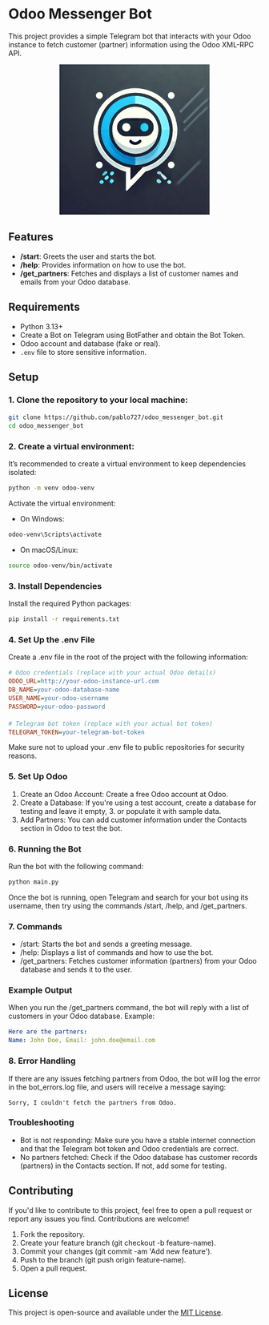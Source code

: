 # Odoo Messenger Bot
This project provides a simple Telegram bot that interacts with your Odoo instance to fetch customer (partner) information using the Odoo XML-RPC API.

<p align="center">
  <img src="image/odoo_bot.webp" alt="Odoo Messenger Bot" width="300" height="300"/>
</p>

## Features
- **/start**: Greets the user and starts the bot.
- **/help**: Provides information on how to use the bot.
- **/get_partners**: Fetches and displays a list of customer names and emails from your Odoo database.

## Requirements
- Python 3.13+
- Create a Bot on Telegram using BotFather and obtain the Bot Token.
- Odoo account and database (fake or real).
- `.env` file to store sensitive information.

## Setup
### 1. Clone the repository to your local machine:
```bash
git clone https://github.com/pablo727/odoo_messenger_bot.git
cd odoo_messenger_bot
```

### 2. Create a virtual environment:
It’s recommended to create a virtual environment to keep dependencies isolated:
```bash
python -m venv odoo-venv
```
  Activate the virtual environment:
   - On Windows:
   ```bash
   odoo-venv\Scripts\activate
   ```
   - On macOS/Linux:
   ```bash
   source odoo-venv/bin/activate
   ```

### 3. Install Dependencies
Install the required Python packages:
```bash
pip install -r requirements.txt
```

### 4. Set Up the .env File
Create a .env file in the root of the project with the following information:
```ini
# Odoo credentials (replace with your actual Odoo details)
ODOO_URL=http://your-odoo-instance-url.com
DB_NAME=your-odoo-database-name
USER_NAME=your-odoo-username
PASSWORD=your-odoo-password

# Telegram bot token (replace with your actual bot token)
TELEGRAM_TOKEN=your-telegram-bot-token
```
Make sure not to upload your .env file to public repositories for security reasons.

### 5. Set Up Odoo
1. Create an Odoo Account: Create a free Odoo account at Odoo.
2. Create a Database: If you're using a test account, create a database for testing and leave it empty, 3. or populate it with sample data.
4. Add Partners: You can add customer information under the Contacts section in Odoo to test the bot.

### 6. Running the Bot
Run the bot with the following command:
```bash
python main.py
```
Once the bot is running, open Telegram and search for your bot using its username, then try using the commands /start, /help, and /get_partners.

### 7. Commands
- /start: Starts the bot and sends a greeting message.
- /help: Displays a list of commands and how to use the bot.
- /get_partners: Fetches customer information (partners) from your Odoo database and sends it to the user.

### Example Output
When you run the /get_partners command, the bot will reply with a list of customers in your Odoo database. Example:
```yaml
Here are the partners:
Name: John Doe, Email: john.doe@email.com
```

### 8. Error Handling
If there are any issues fetching partners from Odoo, the bot will log the error in the bot_errors.log file, and users will receive a message saying:
```vbnet
Sorry, I couldn't fetch the partners from Odoo.
```

### Troubleshooting
- Bot is not responding: Make sure you have a stable internet connection and that the Telegram bot token and Odoo credentials are correct.
- No partners fetched: Check if the Odoo database has customer records (partners) in the Contacts section. If not, add some for testing.

## Contributing
If you'd like to contribute to this project, feel free to open a pull request or report any issues you find. Contributions are welcome!
1. Fork the repository.
2. Create your feature branch (git checkout -b feature-name).
3. Commit your changes (git commit -am 'Add new feature').
4. Push to the branch (git push origin feature-name).
5. Open a pull request.

## License
This project is open-source and available under the [MIT License](https://opensource.org/licenses/MIT).
